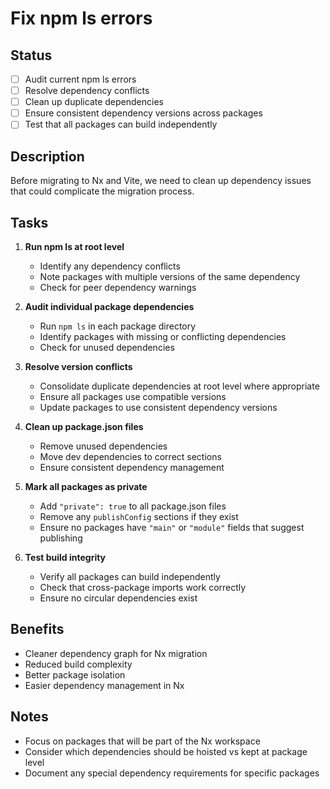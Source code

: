 # Fix npm ls errors

## Status
- [ ] Audit current npm ls errors
- [ ] Resolve dependency conflicts
- [ ] Clean up duplicate dependencies
- [ ] Ensure consistent dependency versions across packages
- [ ] Test that all packages can build independently

## Description
Before migrating to Nx and Vite, we need to clean up dependency issues that could complicate the migration process.

## Tasks
1. **Run npm ls at root level**
   - Identify any dependency conflicts
   - Note packages with multiple versions of the same dependency
   - Check for peer dependency warnings

2. **Audit individual package dependencies**
   - Run `npm ls` in each package directory
   - Identify packages with missing or conflicting dependencies
   - Check for unused dependencies

3. **Resolve version conflicts**
   - Consolidate duplicate dependencies at root level where appropriate
   - Ensure all packages use compatible versions
   - Update packages to use consistent dependency versions

4. **Clean up package.json files**
   - Remove unused dependencies
   - Move dev dependencies to correct sections
   - Ensure consistent dependency management

5. **Mark all packages as private**
   - Add `"private": true` to all package.json files
   - Remove any `publishConfig` sections if they exist
   - Ensure no packages have `"main"` or `"module"` fields that suggest publishing

6. **Test build integrity**
   - Verify all packages can build independently
   - Check that cross-package imports work correctly
   - Ensure no circular dependencies exist

## Benefits
- Cleaner dependency graph for Nx migration
- Reduced build complexity
- Better package isolation
- Easier dependency management in Nx

## Notes
- Focus on packages that will be part of the Nx workspace
- Consider which dependencies should be hoisted vs kept at package level
- Document any special dependency requirements for specific packages 